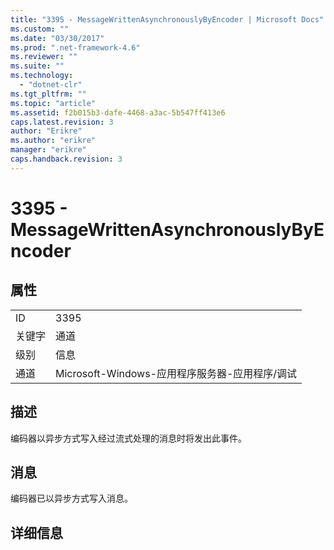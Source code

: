 ```yaml
---
title: "3395 - MessageWrittenAsynchronouslyByEncoder | Microsoft Docs"
ms.custom: ""
ms.date: "03/30/2017"
ms.prod: ".net-framework-4.6"
ms.reviewer: ""
ms.suite: ""
ms.technology: 
  - "dotnet-clr"
ms.tgt_pltfrm: ""
ms.topic: "article"
ms.assetid: f2b015b3-dafe-4468-a3ac-5b547ff413e6
caps.latest.revision: 3
author: "Erikre"
ms.author: "erikre"
manager: "erikre"
caps.handback.revision: 3
---
```

# 3395 - MessageWrittenAsynchronouslyByEncoder
## 属性  
  
|||  
|-|-|  
|ID|3395|  
|关键字|通道|  
|级别|信息|  
|通道|Microsoft\-Windows\-应用程序服务器\-应用程序\/调试|  
  
## 描述  
 编码器以异步方式写入经过流式处理的消息时将发出此事件。  
  
## 消息  
 编码器已以异步方式写入消息。  
  
## 详细信息
